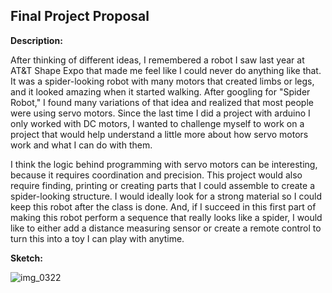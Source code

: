 ## Final Project Proposal

**Description:**

After thinking of different ideas, I remembered a robot I saw last year at AT&T Shape Expo that made me feel like I could never do anything like that. It was a spider-looking robot with many motors that created limbs or legs, and it looked amazing when it started walking. After googling for "Spider Robot," I found many variations of that idea and realized that most people  were using servo motors. Since the last time I did a project with arduino I only worked with DC motors, I wanted to challenge myself to work on a project that would help understand a little more about how servo motors work and what I can do with them. 

I think the logic behind programming with servo motors can be interesting, because it requires coordination and precision. This project would also require finding, printing or creating parts that I could assemble to create a spider-looking structure. I would ideally look for a strong material so I could keep this robot after the class is done. And, if I succeed in this first part of making this robot perform a sequence that really looks like a spider, I would like to either add a distance measuring sensor or create a remote control to turn this into a toy I can play with anytime.

**Sketch:**

![img_0322](https://user-images.githubusercontent.com/28915361/26990121-6dcf74c2-4d0a-11e7-8b98-25619f43544a.JPG)
